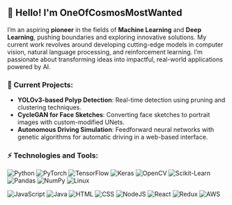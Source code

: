 ## 👋 Hello! I'm OneOfCosmosMostWanted

I’m an aspiring **pioneer** in the fields of **Machine Learning** and **Deep Learning**, pushing boundaries and exploring innovative solutions. My current work revolves around developing cutting-edge models in computer vision, natural language processing, and reinforcement learning. I’m passionate about transforming ideas into impactful, real-world applications powered by AI.

### 🔭 Current Projects:
- **YOLOv3-based Polyp Detection**: Real-time detection using pruning and clustering techniques.
- **CycleGAN for Face Sketches**: Converting face sketches to portrait images with custom-modified UNets.
- **Autonomous Driving Simulation**: Feedforward neural networks with genetic algorithms for automatic driving in a web-based interface.

### ⚡ Technologies and Tools:
![Python](https://img.shields.io/badge/-Python-3776AB?style=flat-square&logo=python&logoColor=white)
![PyTorch](https://img.shields.io/badge/-PyTorch-EE4C2C?style=flat-square&logo=pytorch&logoColor=white)
![TensorFlow](https://img.shields.io/badge/-TensorFlow-FF6F00?style=flat-square&logo=tensorflow&logoColor=white)
![Keras](https://img.shields.io/badge/-Keras-D00000?style=flat-square&logo=keras&logoColor=white)
![OpenCV](https://img.shields.io/badge/-OpenCV-5C3EE8?style=flat-square&logo=opencv&logoColor=white)
![Scikit-Learn](https://img.shields.io/badge/-ScikitLearn-F7931E?style=flat-square&logo=scikit-learn&logoColor=white)
![Pandas](https://img.shields.io/badge/-Pandas-150458?style=flat-square&logo=pandas&logoColor=white)
![NumPy](https://img.shields.io/badge/-NumPy-013243?style=flat-square&logo=numpy&logoColor=white)
![Linux](https://img.shields.io/badge/-Linux-FCC624?style=flat-square&logo=linux&logoColor=black)

![JavaScript](https://shields.io/badge/JavaScript-F7DF1E?logo=JavaScript&logoColor=000&style=flat-square)
![Java](https://img.shields.io/badge/Java-ED8B00?logo=java&logoColor=FFF&style=flat-square)
![HTML](https://img.shields.io/badge/-HTML5-E34F26?style=flat-square&logo=html5&logoColor=white)
![CSS](https://img.shields.io/badge/-CSS3-1572B6?style=flat-square&logo=css3&logoColor=white)
![NodeJS](https://img.shields.io/badge/Node.JS-6DA55F?style=flat-square&logo=node.js&logoColor=white)
![React](https://img.shields.io/badge/React-%2320232a.svg?style=flat-square&logo=react&logoColor=%2361DAFB)
![Redux](https://img.shields.io/badge/redux-%23593d88.svg?style=flat-square&logo=redux&logoColor=FFF)
![AWS](https://img.shields.io/badge/AWS-%23FF9900.svg?style=flat-square&logo=amazon-aws&logoColor=white)



